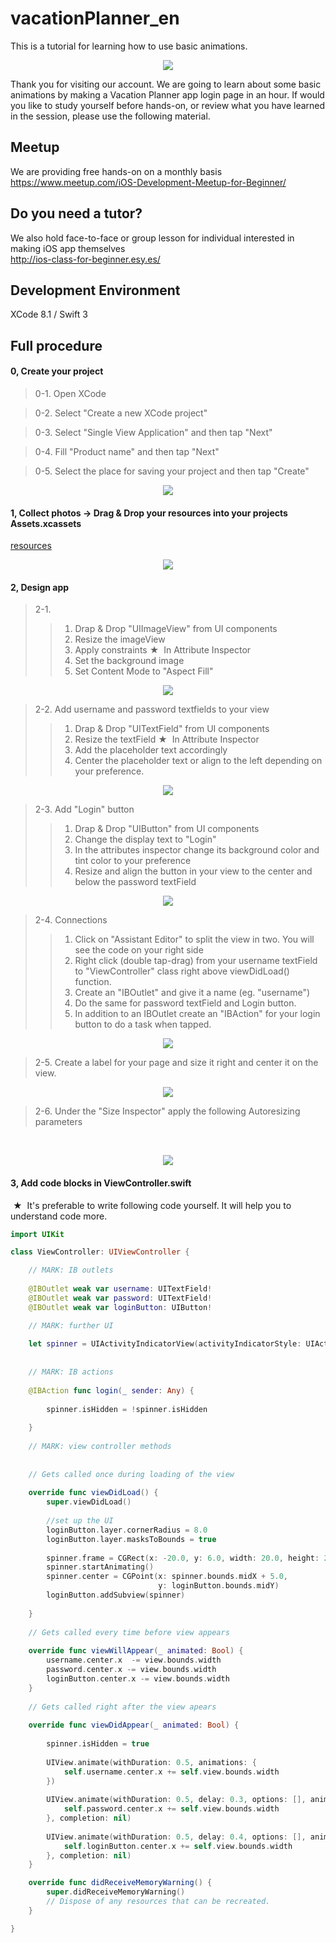 # vacationPlanner_en
This is a tutorial for learning how to use basic animations.

  <div style="text-align:center"><img src ="https://github.com/samkerm/vacationPlanner/blob/master/appScreenShot.png" /></div>
  
  Thank you for visiting our account. We are going to learn about some basic animations by making a Vacation Planner app login page in an hour. If would you like to study yourself before hands-on, or review what you have learned in the session, please use the following material.

## Meetup
  We are providing free hands-on on a monthly basis<br>
  https://www.meetup.com/iOS-Development-Meetup-for-Beginner/

## Do you need a tutor?
  We also hold face-to-face or group lesson for individual interested in making iOS app themselves<br>
  http://ios-class-for-beginner.esy.es/

## Development Environment
  XCode 8.1 / Swift 3

## Full procedure

#### 0, Create your project

> 0-1. Open XCode  

> 0-2. Select "Create a new XCode project"

> 0-3. Select "Single View Application" and then tap "Next"

> 0-4. Fill "Product name" and then tap "Next"

> 0-5. Select the place for saving your project and then tap "Create"

  <div style="text-align:center"><img src="https://github.com/iosClassForBeginner/VacationPlanner_en/blob/master/Resources/vid1.gif" /></div>

#### 1, Collect photos → Drag & Drop your resources into your projects Assets.xcassets
  <a href="https://github.com/iosClassForBeginner/VacationPlanner_en/blob/master/Resources">resources</a>
  <div style="text-align:center"><img src ="https://github.com/iosClassForBeginner/VacationPlanner_en/blob/master/Resources/vid2.gif" /></div>

#### 2, Design app
> 2-1. 
>> 1. Drap & Drop "UIImageView" from UI components
>> 2. Resize the imageView
>> 3. Apply constraints
>>★  In Attribute Inspector
>> 4. Set the background image
>> 5. Set Content Mode to "Aspect Fill"

  <div style="text-align:center"><img src ="https://github.com/iosClassForBeginner/VacationPlanner_en/blob/master/Resources/vid3.gif" /></div>

> 2-2. Add username and password textfields to your view
>> 1. Drap & Drop "UITextField" from UI components
>> 2. Resize the textField
>>★  In Attribute Inspector
>> 3. Add the placeholder text accordingly
>> 4. Center the placeholder text or align to the left depending on your preference.

  <div style="text-align:center"><img src ="https://github.com/iosClassForBeginner/VacationPlanner_en/blob/master/Resources/vid4.gif" /></div>

> 2-3. Add "Login" button
>> 1. Drap & Drop "UIButton" from UI components
>> 2. Change the display text to "Login"
>> 3. In the attributes inspector change its background color and tint color to your preference
>> 4. Resize and align the button in your view to the center and below the password textField

  <div style="text-align:center"><img src ="https://github.com/iosClassForBeginner/VacationPlanner_en/blob/master/Resources/vid5.gif" /></div>

> 2-4. Connections
>> 1. Click on "Assistant Editor" to split the view in two. You will see the code on your right side
>> 2. Right click (double tap-drag) from your username textField to "ViewController" class right above viewDidLoad() function.
>> 3. Create an "IBOutlet" and give it a name (eg. "username")
>> 4. Do the same for password textField and Login button.
>> 5. In addition to an IBOutlet create an "IBAction" for your login button to do a task when tapped.

  <div style="text-align:center"><img src ="https://github.com/iosClassForBeginner/VacationPlanner_en/blob/master/Resources/vid6.gif" /></div>

> 2-5. Create a label for your page and size it right and center it on the view.

  <div style="text-align:center"><img src ="https://github.com/iosClassForBeginner/VacationPlanner_en/blob/master/Resources/vid7.gif" /></div>
  
> 2-6. Under the "Size Inspector" apply the following Autoresizing parameters

  <div style="text-align:center"><img src ="https://github.com/iosClassForBeginner/VacationPlanner_en/blob/master/Resources/vid8.gif" /></div>

#### 3, Add code blocks in ViewController.swift
  ★  It's preferable to write following code yourself. It will help you to understand code more.

```Swift  
import UIKit

class ViewController: UIViewController {

    // MARK: IB outlets
    
    @IBOutlet weak var username: UITextField!
    @IBOutlet weak var password: UITextField!
    @IBOutlet weak var loginButton: UIButton!

    // MARK: further UI
    
    let spinner = UIActivityIndicatorView(activityIndicatorStyle: UIActivityIndicatorViewStyle.white)
    
    
    // MARK: IB actions
    
    @IBAction func login(_ sender: Any) {
       
        spinner.isHidden = !spinner.isHidden
        
    }
    
    // MARK: view controller methods
    
    
    // Gets called once during loading of the view
    
    override func viewDidLoad() {
        super.viewDidLoad()
        
        //set up the UI
        loginButton.layer.cornerRadius = 8.0
        loginButton.layer.masksToBounds = true
        
        spinner.frame = CGRect(x: -20.0, y: 6.0, width: 20.0, height: 20.0)
        spinner.startAnimating()
        spinner.center = CGPoint(x: spinner.bounds.midX + 5.0,
                                 y: loginButton.bounds.midY)
        loginButton.addSubview(spinner)
        
    }
    
    // Gets called every time before view appears
    
    override func viewWillAppear(_ animated: Bool) {
        username.center.x  -= view.bounds.width
        password.center.x -= view.bounds.width
        loginButton.center.x -= view.bounds.width
    }
    
    // Gets called right after the view apears
    
    override func viewDidAppear(_ animated: Bool) {
        
        spinner.isHidden = true
        
        UIView.animate(withDuration: 0.5, animations: {
            self.username.center.x += self.view.bounds.width
        })
        
        UIView.animate(withDuration: 0.5, delay: 0.3, options: [], animations: {
            self.password.center.x += self.view.bounds.width
        }, completion: nil)
        
        UIView.animate(withDuration: 0.5, delay: 0.4, options: [], animations: {
            self.loginButton.center.x += self.view.bounds.width
        }, completion: nil)
    }

    override func didReceiveMemoryWarning() {
        super.didReceiveMemoryWarning()
        // Dispose of any resources that can be recreated.
    }

}

```
